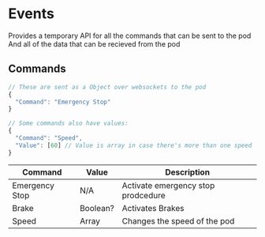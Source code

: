 # Events
Provides a temporary API for all the commands that can be sent to the pod
And all of the data that can be recieved from the pod

## Commands

```js 
// These are sent as a Object over websockets to the pod
{
  "Command": "Emergency Stop"
}

// Some commands also have values:
{
  "Command": "Speed",
  "Value": [60] // Value is array in case there's more than one speed
}
```

| Command        | Value        | Description                        |
| -------------- | ------------ | ---------------------------------- |
| Emergency Stop | N/A          | Activate emergency stop prodcedure |
| Brake          | Boolean?     | Activates Brakes                   |
| Speed          | Array<Float> | Changes the speed of the pod       |